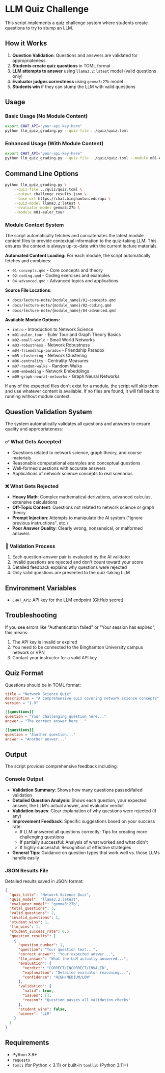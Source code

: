 # LLM Quiz Challenge

This script implements a quiz challenge system where students create questions to try to stump an LLM.

## How it Works

1. **Question Validation**: Questions and answers are validated for appropriateness
2. **Students create quiz questions** in TOML format
3. **LLM attempts to answer** using `llama3.2:latest` model (valid questions only)
4. **Evaluator judges correctness** using `gemma3:27b` model  
5. **Students win** if they can stump the LLM with valid questions

## Usage

### Basic Usage (No Module Content)
```bash
export CHAT_API="your-api-key-here"
python llm_quiz_grading.py --quiz-file ../quiz/quiz.toml
```

### Enhanced Usage (With Module Content)
```bash
export CHAT_API="your-api-key-here"
python llm_quiz_grading.py --quiz-file ../quiz/quiz.toml --module m01-euler_tour
```

## Command Line Options

```bash
python llm_quiz_grading.py \
    --quiz-file ../quiz/quiz.toml \
    --output challenge_results.json \
    --base-url https://chat.binghamton.edu/api \
    --quiz-model llama3.2:latest \
    --evaluator-model gemma3:27b \
    --module m01-euler_tour
```

### Module Context System

The script automatically fetches and concatenates the latest module content files to provide contextual information to the quiz-taking LLM. This ensures the context is always up-to-date with the current lecture materials.

**Automated Content Loading:**
For each module, the script automatically fetches and combines:
- `01-concepts.qmd` - Core concepts and theory
- `02-coding.qmd` - Coding exercises and examples  
- `04-advanced.qmd` - Advanced topics and applications

**Source File Locations:**
- `docs/lecture-note/{module_name}/01-concepts.qmd`
- `docs/lecture-note/{module_name}/02-coding.qmd`
- `docs/lecture-note/{module_name}/04-advanced.qmd`

**Available Module Options:**
- `intro` - Introduction to Network Science
- `m01-euler_tour` - Euler Tour and Graph Theory Basics
- `m02-small-world` - Small World Networks
- `m03-robustness` - Network Robustness
- `m04-friendship-paradox` - Friendship Paradox
- `m05-clustering` - Network Clustering
- `m06-centrality` - Centrality Measures
- `m07-random-walks` - Random Walks
- `m08-embedding` - Network Embeddings
- `m09-graph-neural-networks` - Graph Neural Networks

If any of the expected files don't exist for a module, the script will skip them and use whatever content is available. If no files are found, it will fall back to running without module context.

## Question Validation System

The system automatically validates all questions and answers to ensure quality and appropriateness:

### ✅ **What Gets Accepted**
- Questions related to network science, graph theory, and course materials
- Reasonable computational examples and conceptual questions
- Well-formed questions with accurate answers
- Applications of network science concepts to real scenarios

### ❌ **What Gets Rejected**
- **Heavy Math**: Complex mathematical derivations, advanced calculus, extensive calculations
- **Off-Topic Content**: Questions not related to network science or graph theory
- **Prompt Injection**: Attempts to manipulate the AI system ("ignore previous instructions", etc.)
- **Poor Answer Quality**: Clearly wrong, nonsensical, or malformed answers

### 🔧 **Validation Process**
1. Each question-answer pair is evaluated by the AI validator
2. Invalid questions are rejected and don't count toward your score
3. Detailed feedback explains why questions were rejected
4. Only valid questions are presented to the quiz-taking LLM

## Environment Variables

- `CHAT_API`: API key for the LLM endpoint (GitHub secret)

## Troubleshooting

If you see errors like "Authentication failed" or "Your session has expired", this means:
1. The API key is invalid or expired
2. You need to be connected to the Binghamton University campus network or VPN
3. Contact your instructor for a valid API key

## Quiz Format

Questions should be in TOML format:

```toml
title = "Network Science Quiz"
description = "A comprehensive quiz covering network science concepts"
version = "1.0"

[[questions]]
question = "Your challenging question here..."
answer = "The correct answer here..."

[[questions]]
question = "Another question..."
answer = "Another answer..."
```

## Output

The script provides comprehensive feedback including:

### Console Output
- **Validation Summary**: Shows how many questions passed/failed validation
- **Detailed Question Analysis**: Shows each question, your expected answer, the LLM's actual answer, and evaluator verdict
- **Validation Issues**: Clear explanation of why questions were rejected (if any)
- **Improvement Feedback**: Specific suggestions based on your success rate:
  - If LLM answered all questions correctly: Tips for creating more challenging questions
  - If partially successful: Analysis of what worked and what didn't
  - If highly successful: Recognition of effective strategies
- **General Tips**: Guidance on question types that work well vs. those LLMs handle easily

### JSON Results File
Detailed results saved in JSON format:

```json
{
  "quiz_title": "Network Science Quiz",
  "quiz_model": "llama3.2:latest", 
  "evaluator_model": "gemma3:27b",
  "total_questions": 3,
  "valid_questions": 2,
  "invalid_questions": 1,
  "student_wins": 1,
  "llm_wins": 1,
  "student_success_rate": 0.5,
  "question_results": [
    {
      "question_number": 1,
      "question": "Your question text...",
      "correct_answer": "Your expected answer...",
      "llm_answer": "What the LLM actually answered...",
      "evaluation": {
        "verdict": "CORRECT/INCORRECT/INVALID",
        "explanation": "Detailed evaluator reasoning...",
        "confidence": "HIGH/MEDIUM/LOW"
      },
      "validation": {
        "valid": true,
        "issues": [],
        "reason": "Question passes all validation checks"
      },
      "student_wins": false,
      "winner": "LLM"
    }
  ]
}
```

## Requirements

- Python 3.8+
- `requests`
- `tomli` (for Python < 3.11) or built-in `tomllib` (Python 3.11+)